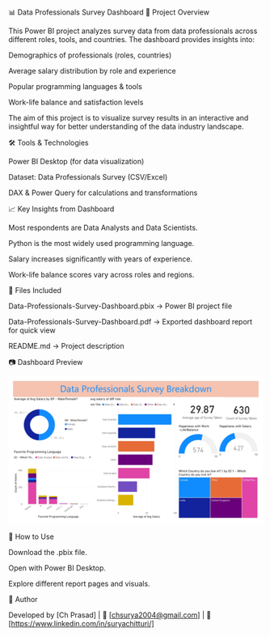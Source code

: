 📊 Data Professionals Survey Dashboard
📌 Project Overview

This Power BI project analyzes survey data from data professionals across different roles, tools, and countries.
The dashboard provides insights into:

Demographics of professionals (roles, countries)

Average salary distribution by role and experience

Popular programming languages & tools

Work-life balance and satisfaction levels

The aim of this project is to visualize survey results in an interactive and insightful way for better understanding of the data industry landscape.

🛠 Tools & Technologies

Power BI Desktop (for data visualization)

Dataset: Data Professionals Survey (CSV/Excel)

DAX & Power Query for calculations and transformations

📈 Key Insights from Dashboard

Most respondents are Data Analysts and Data Scientists.

Python is the most widely used programming language.

Salary increases significantly with years of experience.

Work-life balance scores vary across roles and regions.

📂 Files Included

Data-Professionals-Survey-Dashboard.pbix → Power BI project file

Data-Professionals-Survey-Dashboard.pdf → Exported dashboard report for quick view

README.md → Project description

📷 Dashboard Preview

![Dashboard](dashboard.jpg)

🚀 How to Use

Download the .pbix file.

Open with Power BI Desktop.

Explore different report pages and visuals.

🎯 Author

Developed by [Ch Prasad] | 📧 [chsurya2004@gmail.com] | 💼 [https://www.linkedin.com/in/suryachitturi/]
